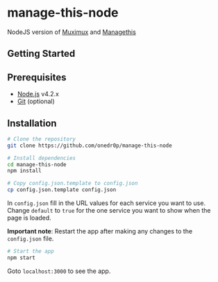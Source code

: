 # manage-this-node

NodeJS version of [Muximux](]https://github.com/mescon/Muximux/) and [Managethis](https://github.com/Tenzinn3/Managethis)

Getting Started
---------------

## Prerequisites
- [Node.js](http://nodejs.org) v4.2.x
- [Git](https://git-scm.com/downloads) (optional)

## Installation

```bash
# Clone the repository
git clone https://github.com/onedr0p/manage-this-node
```

```bash
# Install dependencies
cd manage-this-node
npm install
```

```bash
# Copy config.json.template to config.json
cp config.json.template config.json
```

In `config.json` fill in the URL values for each service you want to use.
Change `default` to `true` for the one service you want to show when the page is loaded.

**Important note**: Restart the app after making any changes to the `config.json` file.

```bash
# Start the app
npm start
```

Goto `localhost:3000` to see the app.

